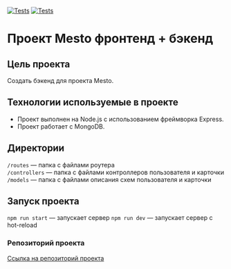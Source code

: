 [![Tests](../../actions/workflows/tests-13-sprint.yml/badge.svg)](../../actions/workflows/tests-13-sprint.yml) [![Tests](../../actions/workflows/tests-14-sprint.yml/badge.svg)](../../actions/workflows/tests-14-sprint.yml)

# Проект Mesto фронтенд + бэкенд

## Цель проекта

Создать бэкенд для проекта Mesto.

## Технологии используемые в проекте

* Проект выполнен на Node.js с использованием фреймворка Express.
* Проект работает с MongoDB.

## Директории

`/routes` — папка с файлами роутера  
`/controllers` — папка с файлами контроллеров пользователя и карточки
`/models` — папка с файлами описания схем пользователя и карточки

## Запуск проекта

`npm run start` — запускает сервер
`npm run dev` — запускает сервер с hot-reload

### Репозиторий проекта

[Ссылка на репозиторий проекта](https://github.com/Bjorn86/express-mesto-gha)
